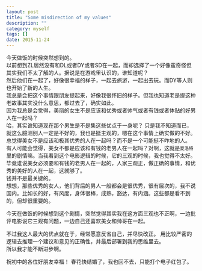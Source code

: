 ```yaml
---
layout: post
title: "Some misdirection of my values"
description: ""
category: myself
tags: []
date: 2015-11-24
---
```



今天做饭的时候突然想到的。  
以前想到ZL居然没有和DL或者DY或者SD在一起，而却选择了一个好像蛮奇怪但其实我们不太了解的人。据说是在游戏里认识的，谁知道呢？  
然后他们在一起了，好像很幸福的样子，一起去旅游，一起出去玩。而DY等人则也开始了新的人生。  
我总是会把这个事情跟朋友提起来，好像我很怀旧的样子。但我也知道老是提这种老故事其实没什么意思，都过去了，确实如此。  
因为我总是会觉得，美丽的女生不是应该和优秀或者帅气或者有钱或者体贴的好男人在一起吗？   
哈，其实谁知道现在那个男生是不是集这些优点于一身呢？  只是我不知道而已，就这么臆测别人一定是不好的，我也是挺主观的，嗯在这个事情上确实做的不好。  
总觉得美女不是应该和极其优秀的人在一起吗？而不是一个可能挺不咋地的人。  
有人可能会觉得，美女不都是应该和有钱的老男人在一起吗？对啊，这就是`夏洛特`里的剧情嘛。当我看到这个电影逻辑的时候，它的三观的时候，我也觉得不太好。  
毕竟谁说美女必须要和有钱的老男人在一起的，人家三观正，做正确的事情，和优秀的美好的人在一起，这就够了。  
钱并不是最关键的。  
想想，那些优秀的女人，他们背后的男人一般都会是很优秀，很有层次的，我不说国内。比如长的好，有风度，身体很棒，成熟，豁达，有内涵。这些都是看不到的，但却很重要的。  

今天在做饭的时候想到这个剧情，突然觉得其实我在这方面三观也不正啊，一边批评电影说它三观有问题，一边自己还喜欢美女和帅哥在一起。  

不过我这人最大的优点就在于，经常愿意反省自己，并尽快改正。  用比较严密的逻辑去推理一个建议和意见的正确性，并最后部署到我的思维里去。  
所以我才能不断进步啊。

祝初中的各位好朋友幸福！  春花快结婚了，我也回不去，只能打个电子红包了。
